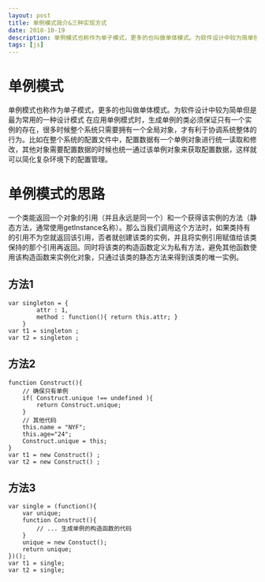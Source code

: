 ```yaml
---
layout: post
title: 单例模式简介&三种实现方式
date: 2018-10-19
description: 单例模式也称作为单子模式，更多的也叫做单体模式。为软件设计中较为简单但是最为常用的一种设计模式
tags: [js]
---
```


# 单例模式

单例模式也称作为单子模式，更多的也叫做单体模式。为软件设计中较为简单但是最为常用的一种设计模式
在应用单例模式时，生成单例的类必须保证只有一个实例的存在，很多时候整个系统只需要拥有一个全局对象，才有利于协调系统整体的行为。比如在整个系统的配置文件中，配置数据有一个单例对象进行统一读取和修改，其他对象需要配置数据的时候也统一通过该单例对象来获取配置数据，这样就可以简化复杂环境下的配置管理。

# 单例模式的思路

一个类能返回一个对象的引用（并且永远是同一个）和一个获得该实例的方法（静态方法，通常使用getInstance名称）。那么当我们调用这个方法时，如果类持有的引用不为空就返回该引用，否者就创建该类的实例，并且将实例引用赋值给该类保持的那个引用再返回。同时将该类的构造函数定义为私有方法，避免其他函数使用该构造函数来实例化对象，只通过该类的静态方法来得到该类的唯一实例。

## 方法1

```
var singleton = {
        attr : 1,
        method : function(){ return this.attr; }
    }
var t1 = singleton ;
var t2 = singleton ;
```

## 方法2

```
function Construct(){
    // 确保只有单例
    if( Construct.unique !== undefined ){
        return Construct.unique; 
    }
    // 其他代码
    this.name = "NYF";
    this.age="24";
    Construct.unique = this;
}
var t1 = new Construct() ;
var t2 = new Construct() ;
```

## 方法3

```
var single = (function(){
    var unique;
    function Construct(){
        // ... 生成单例的构造函数的代码
    }
    unique = new Constuct();
    return unique;
})();
var t1 = single;
var t2 = single;
```